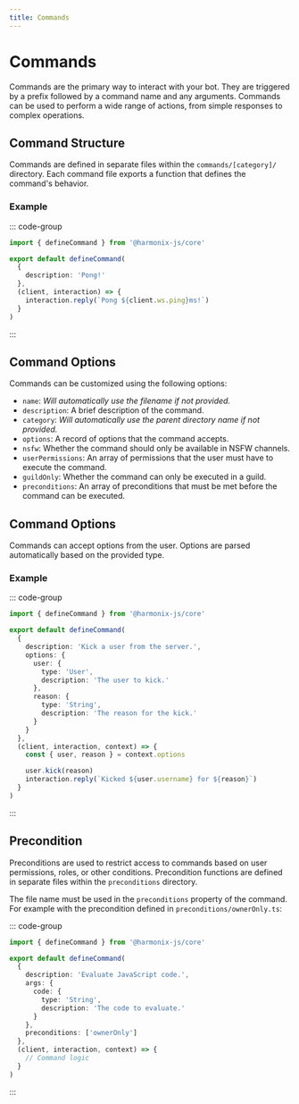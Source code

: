 ```yaml
---
title: Commands
---
```


# Commands

Commands are the primary way to interact with your bot. They are triggered by a prefix followed by a command name and any arguments. Commands can be used to perform a wide range of actions, from simple responses to complex operations.

## Command Structure

Commands are defined in separate files within the `commands/[category]/` directory. Each command file exports a function that defines the command's behavior.

### Example

::: code-group

```ts [commands/utils/ping.ts]
import { defineCommand } from '@harmonix-js/core'

export default defineCommand(
  {
    description: 'Pong!'
  },
  (client, interaction) => {
    interaction.reply(`Pong ${client.ws.ping}ms!`)
  }
)
```

:::

## Command Options

Commands can be customized using the following options:

- `name`: _Will automatically use the filename if not provided._
- `description`: A brief description of the command.
- `category`: _Will automatically use the parent directory name if not provided._
- `options`: A record of options that the command accepts.
- `nsfw`: Whether the command should only be available in NSFW channels.
- `userPermissions`: An array of permissions that the user must have to execute the command.
- `guildOnly`: Whether the command can only be executed in a guild.
- `preconditions`: An array of preconditions that must be met before the command can be executed.

## Command Options

Commands can accept options from the user. Options are parsed automatically based on the provided type.

### Example

::: code-group

```ts [commands/moderation/kick.ts]
import { defineCommand } from '@harmonix-js/core'

export default defineCommand(
  {
    description: 'Kick a user from the server.',
    options: {
      user: {
        type: 'User',
        description: 'The user to kick.'
      },
      reason: {
        type: 'String',
        description: 'The reason for the kick.'
      }
    }
  },
  (client, interaction, context) => {
    const { user, reason } = context.options

    user.kick(reason)
    interaction.reply(`Kicked ${user.username} for ${reason}`)
  }
)
```

:::

## Precondition

Preconditions are used to restrict access to commands based on user permissions, roles, or other conditions. Precondition functions are defined in separate files within the `preconditions` directory.

The file name must be used in the `preconditions` property of the command.
For example with the precondition defined in `preconditions/ownerOnly.ts`:

::: code-group

```ts [commands/dev/eval.ts]
import { defineCommand } from '@harmonix-js/core'

export default defineCommand(
  {
    description: 'Evaluate JavaScript code.',
    args: {
      code: {
        type: 'String',
        description: 'The code to evaluate.'
      }
    },
    preconditions: ['ownerOnly']
  },
  (client, interaction, context) => {
    // Command logic
  }
)
```

:::
